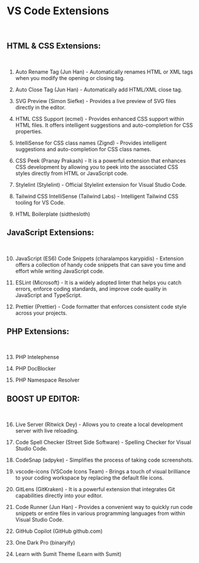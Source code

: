 <h1>VS Code Extensions</h1>
<br>
<h2>HTML & CSS Extensions:</h2>
<br>

1. Auto Rename Tag (Jun Han) - Automatically renames HTML or XML tags when you modify the opening or closing tag.

2. Auto Close Tag (Jun Han) - Automatically add HTML/XML close tag.

3. SVG Preview (Simon Siefke) - Provides a live preview of SVG files directly in the editor.

4. HTML CSS Support (ecmel) - Provides enhanced CSS support within HTML files. It offers intelligent suggestions and auto-completion for CSS properties.

5. IntelliSense for CSS class names (Zignd) - Provides intelligent suggestions and auto-completion for CSS class names.

6. CSS Peek (Pranay Prakash) - It is a powerful extension that enhances CSS development by allowing you to peek into the associated CSS styles directly from HTML or JavaScript code.

7. Stylelint (Stylelint) - Official Stylelint extension for Visual Studio Code.

8. Tailwind CSS IntelliSense (Tailwind Labs) - Intelligent Tailwind CSS tooling for VS Code.

9. HTML Boilerplate (sidthesloth)

<h2>JavaScript Extensions:</h2>
<br>

10. JavaScript (ES6) Code Snippets (charalampos karypidis) - Extension offers a collection of handy code snippets that can save you time and effort while writing JavaScript code.

11. ESLint (Microsoft) - It is a widely adopted linter that helps you catch errors, enforce coding standards, and improve code quality in JavaScript and TypeScript.

12. Prettier (Prettier) - Code formatter that enforces consistent code style across your projects.

<h2>PHP Extensions:</h2>
<br>

13. PHP Intelephense

14. PHP DocBlocker

15. PHP Namespace Resolver

<h2>BOOST UP EDITOR:</h2>
<br>

16. Live Server (Ritwick Dey) - Allows you to create a local development server with live reloading.

17. Code Spell Checker (Street Side Software) - Spelling Checker for Visual Studio Code.

18. CodeSnap (adpyke) - Simplifies the process of taking code screenshots.

19. vscode-icons (VSCode Icons Team) - Brings a touch of visual brilliance to your coding workspace by replacing the default file icons.

20. GitLens (GitKraken) - It is a powerful extension that integrates Git capabilities directly into your editor.

21. Code Runner (Jun Han) - Provides a convenient way to quickly run code snippets or entire files in various programming languages from within Visual Studio Code.
    
22. GitHub Copilot (GitHub github.com)
    
23. One Dark Pro (binaryify)
    
24. Learn with Sumit Theme (Learn with Sumit) 

